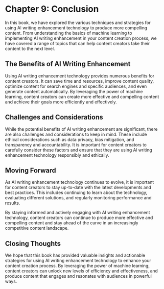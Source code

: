 Chapter 9: Conclusion
=====================

In this book, we have explored the various techniques and strategies for using AI writing enhancement technology to produce more compelling content. From understanding the basics of machine learning to implementing AI writing enhancement in your content creation process, we have covered a range of topics that can help content creators take their content to the next level.

The Benefits of AI Writing Enhancement
--------------------------------------

Using AI writing enhancement technology provides numerous benefits for content creators. It can save time and resources, improve content quality, optimize content for search engines and specific audiences, and even generate content automatically. By leveraging the power of machine learning, content creators can create more effective and compelling content and achieve their goals more efficiently and effectively.

Challenges and Considerations
-----------------------------

While the potential benefits of AI writing enhancement are significant, there are also challenges and considerations to keep in mind. These include ethical considerations such as data privacy, bias mitigation, and transparency and accountability. It is important for content creators to carefully consider these factors and ensure that they are using AI writing enhancement technology responsibly and ethically.

Moving Forward
--------------

As AI writing enhancement technology continues to evolve, it is important for content creators to stay up-to-date with the latest developments and best practices. This includes continuing to learn about the technology, evaluating different solutions, and regularly monitoring performance and results.

By staying informed and actively engaging with AI writing enhancement technology, content creators can continue to produce more effective and compelling content and stay ahead of the curve in an increasingly competitive content landscape.

Closing Thoughts
----------------

We hope that this book has provided valuable insights and actionable strategies for using AI writing enhancement technology to enhance your content creation process. By leveraging the power of machine learning, content creators can unlock new levels of efficiency and effectiveness, and produce content that engages and resonates with audiences in powerful ways.
